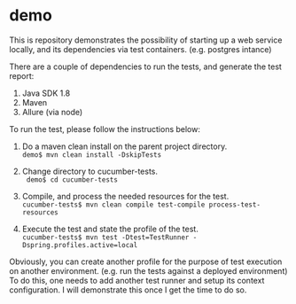 # demo

This is repository demonstrates the possibility of starting up a web service locally, and its dependencies via test
containers. (e.g. postgres intance)  

There are a couple of dependencies to run the tests, and generate the test report:
1. Java SDK 1.8
2. Maven
3. Allure (via node)  

To run the test, please follow the instructions below:

1. Do a maven clean install on the parent project directory.  
``demo$ mvn clean install -DskipTests``  

2. Change directory to cucumber-tests.  
`` demo$ cd cucumber-tests``  

3. Compile, and process the needed resources for the test.  
``cucumber-tests$ mvn clean compile test-compile process-test-resources``  

4. Execute the test and state the profile of the test.  
``cucumber-tests$ mvn test -Dtest=TestRunner -Dspring.profiles.active=local``  

Obviously, you can create another profile for the purpose of test execution on another environment. 
(e.g. run the tests against a deployed environment) To do this, one needs to add another test runner and setup its 
context configuration. I will demonstrate this once I get the time to do so.
